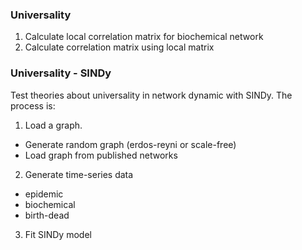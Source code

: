 ### Universality
1. Calculate local correlation matrix for biochemical network
2. Calculate correlation matrix using local matrix

### Universality - SINDy
Test theories about universality in network dynamic with SINDy. The process is:
1. Load a graph.
  - Generate random graph (erdos-reyni or scale-free)
  - Load graph from published networks
2. Generate time-series data
  - epidemic
  - biochemical
  - birth-dead
3. Fit SINDy model

